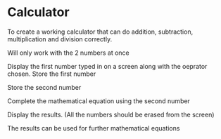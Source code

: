 # Calculator
To create a working calculator that can do addition, subtraction, multiplication and division correctly. 

Will only work with the 2 numbers at once

Display the first number typed in on a screen along with the oeprator chosen. Store the first number

Store the second number

Complete the mathematical equation using the second number

Display the results. (All the numbers should be erased from the screen)

The results can be used for further mathematical equations
